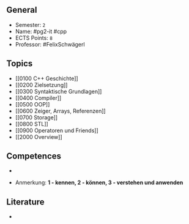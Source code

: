 ## General
- Semester: `2`
- Name: #pg2-it #cpp
- ECTS Points: `8`
- Professor: #FelixSchwägerl

## Topics
- [[0100 C++ Geschichte]]
- [[0200 Zielsetzung]]
- [[0300 Syntaktische Grundlagen]]
- [[0400 Compiler]]
- [[0500 OOP]]
- [[0600 Zeiger, Arrays, Referenzen]]
- [[0700 Storage]]
- [[0800 STL]]
- [[0900 Operatoren und Friends]]
- [[2000 Overview]]
## Competences
- 

- Anmerkung: **1 - kennen, 2 - können, 3 - verstehen und anwenden**
## Literature
- 